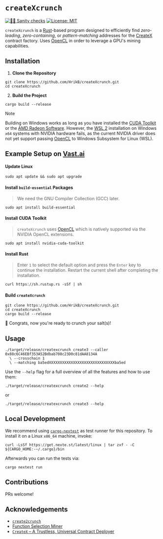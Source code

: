# `createXcrunch`

[![👮‍♂️ Sanity checks](https://github.com/HrikB/createXcrunch/actions/workflows/checks.yml/badge.svg)](https://github.com/HrikB/createXcrunch/actions/workflows/checks.yml)
[![License: MIT](https://img.shields.io/badge/License-MIT-blue.svg)](https://opensource.org/license/mit)

`createXcrunch` is a [Rust](https://www.rust-lang.org)-based program designed to efficiently find _zero-leading_, _zero-containing_, or _pattern-matching_ addresses for the [CreateX](https://github.com/pcaversaccio/createx) contract factory. Uses [OpenCL](https://www.khronos.org/opencl/) in order to leverage a GPU's mining capabilities.

## Installation

1. **Clone the Repository**

```console
git clone https://github.com/HrikB/createXcrunch.git
cd createXcrunch
```

2. **Build the Project**

```console
cargo build --release
```

> [!NOTE]
> Building on Windows works as long as you have installed the [CUDA Toolkit](https://docs.nvidia.com/cuda/cuda-installation-guide-microsoft-windows) or the [AMD Radeon Software](https://www.amd.com/en/resources/support-articles/faqs/RS-INSTALL.html). However, the [WSL 2](https://learn.microsoft.com/en-us/windows/wsl/install) installation on Windows `x64` systems with NVIDIA hardware fails, as the current NVIDIA driver does not yet support passing [OpenCL](https://en.wikipedia.org/wiki/OpenCL) to Windows Subsystem for Linux (WSL).

## Example Setup on [Vast.ai](https://vast.ai)

#### Update Linux

```console
sudo apt update && sudo apt upgrade
```

#### Install `build-essential` Packages

> We need the GNU Compiler Collection (GCC) later.

```console
sudo apt install build-essential
```

#### Install CUDA Toolkit

> `createXcrunch` uses [OpenCL](https://en.wikipedia.org/wiki/OpenCL) which is natively supported via the NVIDIA OpenCL extensions.

```console
sudo apt install nvidia-cuda-toolkit
```

#### Install Rust

> Enter `1` to select the default option and press the `Enter` key to continue the installation. Restart the current shell after completing the installation.

```console
curl https://sh.rustup.rs -sSf | sh
```

#### Build `createXcrunch`

```console
git clone https://github.com/HrikB/createXcrunch.git
cd createXcrunch
cargo build --release
```

🎉 Congrats, now you're ready to crunch your salt(s)!

## Usage

```console
./target/release/createxcrunch create3 --caller 0x88c6C46EBf353A52Bdbab708c23D0c81dAA8134A
  \ --crosschain 1
  \ --matching ba5edXXXXXXXXXXXXXXXXXXXXXXXXXXXXXXba5ed
```

Use the `--help` flag for a full overview of all the features and how to use them:

```console
./target/release/createxcrunch create2 --help
```

or

```console
./target/release/createxcrunch create3 --help
```

## Local Development

We recommend using [`cargo-nextest`](https://nexte.st) as test runner for this repository. To install it on a Linux `x86_64` machine, invoke:

```console
curl -LsSf https://get.nexte.st/latest/linux | tar zxf - -C ${CARGO_HOME:-~/.cargo}/bin
```

Afterwards you can run the tests via:

```console
cargo nextest run
```

## Contributions

PRs welcome!

## Acknowledgements

- [`create2crunch`](https://github.com/0age/create2crunch)
- [Function Selection Miner](https://github.com/Vectorized/function-selector-miner)
- [`CreateX` – A Trustless, Universal Contract Deployer](https://github.com/pcaversaccio/createx)
